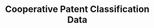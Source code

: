 ---
layout: default
bigquery: https://console.cloud.google.com/bigquery?p=patents-public-data&d=cpc&page=dataset
citation: '“Cooperative Patent Classification” by the EPO and USPTO, for public use. '
contributors: EPO, USPTO
cost: None
description: Cooperative Patent Classification Data contains the scheme and definitions
  of the Cooperative Patent Classification system for classifying patent documents.
  The CPC is the result of a partnership between the EPO and the USPTO in their joint
  effort to develop a common, internationally compatible classification system for
  technical documents, in particular patent publications, which will be used by both
  offices in the patent granting process
documentation: https://www.cooperativepatentclassification.org/cpcSchemeAndDefinitions
last_edit: 04/09/2022, 20:02:17
location: https://www.cooperativepatentclassification.org/index
maintained_by: USPTO, EPO
schema_fields:
- not_allocatable
- notAllocatable
- applicationReferences
- status
- breakdownCode
- residualReferences
- informative_references
- parents
- childGroups
- titlePart
- definition
- level
- residual_references
- symbol
- titleFull
- title_part
- child_groups
- limitingReferences
- glossary
- informativeReferences
- sizeCache
- children
- breakdown_code
- application_references
- dateRevised
- synonyms
- ipcConcordant
- date_revised
- additional_only
- limiting_references
- ipc_concordant
- title_full
shortname: cooperative_patent_classification
tags:
- patents
- science
title: Cooperative Patent Classification Data
uuid: 984374a7-16e9-4b35-9445-458daceb01bf
---